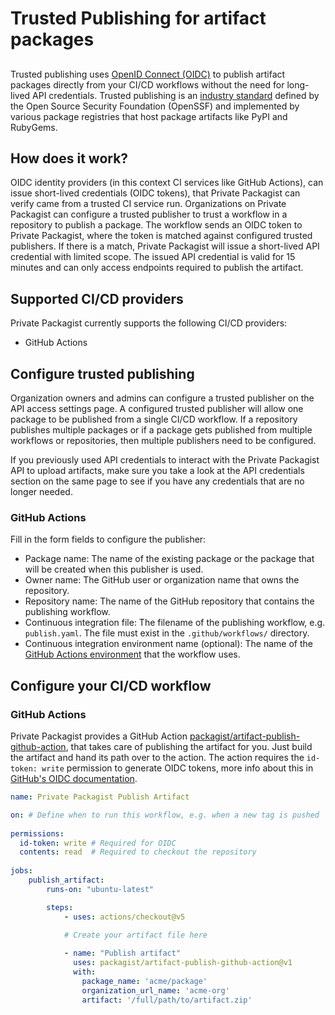 # Trusted Publishing for artifact packages
##

Trusted publishing uses [OpenID Connect (OIDC)](https://openid.net/connect/) to publish artifact packages directly from your
CI/CD workflows without the need for long-lived API credentials. Trusted publishing is an [industry standard](https://repos.openssf.org/trusted-publishers-for-all-package-repositories) 
defined by the Open Source Security Foundation (OpenSSF) and implemented by various package registries that host package artifacts like PyPI and RubyGems. 

## How does it work?

OIDC identity providers (in this context CI services like GitHub Actions), can issue short-lived credentials (OIDC tokens), that Private Packagist can verify came from a trusted CI service run. 
Organizations on Private Packagist can configure a trusted publisher to trust a workflow in a repository to publish a package. 
The workflow sends an OIDC token to Private Packagist, where the token is matched against configured trusted publishers.
If there is a match, Private Packagist will issue a short-lived API credential with limited scope. 
The issued API credential is valid for 15 minutes and can only access endpoints required to publish the artifact.

## Supported CI/CD providers

Private Packagist currently supports the following CI/CD providers:
* GitHub Actions

## Configure trusted publishing

Organization owners and admins can configure a trusted publisher on the API access settings page. A configured trusted publisher
will allow one package to be published from a single CI/CD workflow. If a repository publishes multiple packages or if a
package gets published from multiple workflows or repositories, then multiple publishers need to be configured.

If you previously used API credentials to interact with the Private Packagist API to upload artifacts, make sure you take
a look at the API credentials section on the same page to see if you have any credentials that are no longer needed.

### GitHub Actions

Fill in the form fields to configure the publisher:
* Package name: The name of the existing package or the package that will be created when this publisher is used.
* Owner name: The GitHub user or organization name that owns the repository.
* Repository name: The name of the GitHub repository that contains the publishing workflow.
* Continuous integration file: The filename of the publishing workflow, e.g. `publish.yaml`. The file must exist in the `.github/workflows/` directory.
* Continuous integration environment name (optional): The name of the [GitHub Actions environment](https://docs.github.com/en/actions/how-tos/deploy/configure-and-manage-deployments/manage-environments) that the workflow uses.

## Configure your CI/CD workflow

### GitHub Actions

Private Packagist provides a GitHub Action [packagist/artifact-publish-github-action](https://github.com/packagist/artifact-publish-github-action),
that takes care of publishing the artifact for you. Just build the artifact and hand its path over to the action. The action
requires the `id-token: write` permission to generate OIDC tokens, more info about this in [GitHub's OIDC documentation](https://docs.github.com/en/actions/concepts/security/openid-connect).

```yaml
name: Private Packagist Publish Artifact

on: # Define when to run this workflow, e.g. when a new tag is pushed
      
permissions:
  id-token: write # Required for OIDC
  contents: read  # Required to checkout the repository
  
jobs:
    publish_artifact:
        runs-on: "ubuntu-latest"

        steps:
            - uses: actions/checkout@v5
              
            # Create your artifact file here

            - name: "Publish artifact"
              uses: packagist/artifact-publish-github-action@v1
              with:
                package_name: 'acme/package'
                organization_url_name: 'acme-org'
                artifact: '/full/path/to/artifact.zip'
```

